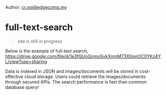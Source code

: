 Author: cr.ooi@edgecomp.my

# full-text-search

> site is still in progress

Below is the example of full-text search, https://drive.google.com/file/d/1e3fQUoQnmoSvkXnmM73XGpnOC0YKz4YL/view?usp=sharing 

Data is indexed in JSON and images/documents will be stored in cost-effective cloud storage. Users could retrieve the images/documents through secured APIs. The search performance is fast than common database query! 
